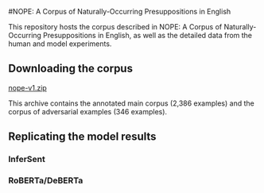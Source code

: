 #NOPE: A Corpus of Naturally-Occurring Presuppositions in English

This repository hosts the corpus described in NOPE: A Corpus of Naturally-Occurring Presuppositions in English, as well as the detailed data from the human and model experiments.

## Downloading the corpus


[nope-v1.zip](./annotated_corpus/nope-v1.zip)

This archive contains the annotated main corpus (2,386 examples) and the corpus of adversarial examples (346 examples). 



## Replicating the model results


### InferSent

### RoBERTa/DeBERTa

###


